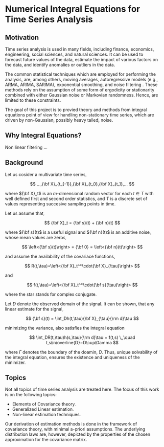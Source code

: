 # Numerical Integral Equations for Time Series Analysis

## Motivation

Time series analysis is used in many fields, including finance, economics, engineering, social sciences, and natural sciences. It can be used to forecast future values of the data, estimate the impact of various factors on the data, and identify anomalies or outliers in the data.

The common statistical techniques which are employed for performing the analysis, are, among others, moving averages, autoregressive models (e.g., ARMA, ARIMA, SARIMA), exponential smoothing, and noise filtering . These methods rely on the assumption of some form of ergodicity or stationarity combined with either Gaussian noise or Markovian randomness. Hence, are limited to these constraints.

The goal of this project is to provied theory and methods from integral equations point of view for handling non-stationary time series, which are driven by non-Gaussian, possibly heavy tailed, noise.

## Why Integral Equations?

Non linear filtering ...


## Background

Let us cosider a multivariate time series,

$$  ...,{\bf X}_{t_{-1}},{\bf X}_{t_0},{\bf X}_{t_1},...  $$

where ${\bf X}_t$ is an $m$-dimensional random vector for each $t\in T$ with well defined first and second order statistics, and $T$ is a discrete set of values representing succesive sampling points in time.

Let us assume that,

$$ {\bf X}_t = {\bf s}(t) + {\bf n}(t) $$

where ${\bf s}(t)$ is a useful signal and ${\bf n}(t)$ is an additive noise,
whose mean values are zeros,

$$ \left<{\bf s}(t)\right> = {\bf 0} = \left<{\bf n}(t)\right> $$

and assume the availability of the covariace functions,

 $$ R(t,\tau)=\left<{\bf X}_t^*\cdot{\bf X}_{\tau}\right> $$

and

 $$ f(t,\tau)=\left<{\bf X}_t^*\cdot{\bf s}(\tau)\right> $$

where the star stands for complex conjugate.

Let $D$ denote the observed domain of the signal. It can be shown, that any linear estimate for the signal,

$$ {\bf s}(t) = \int_Dh(t,\tau){\bf X}_{\tau}{\rm d}\tau $$

minimizing the variance, also satisfies the integral equation

$$ \int_DR(t,\tau)h(s,\tau){\rm d}\tau = f(t,s) \,,\quad t,s\in\overline{D}=D\cup\Gamma $$

where $\Gamma$ denotes the boundary of the doamin, $D$. Thus, unique solvability of the integral equation, ensures the existence and uniqueness of the minimizer.

## Topics

Not all topics of time series analysis are treated here. The focus of this work is on the following topics:

* Elements of Covariance theory.
* Generalized Linear estimation.
* Non-linear estimation techniques.

Our derivation of estimation methods is done in the framework of covariance theory, with minimal a-priori assumptions. The underlying distribution laws are, however, depicted by the properties of the chosen approximation for the covariance matrix.
